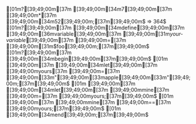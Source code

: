 [01m?[39;49;00m[37m [39;49;00m[34m7[39;49;00m[37m [39;49;00m*[37m [39;49;00m[34m52[39;49;00m;[37m[39;49;00m$
=> 364$
[01m?[39;49;00m[37m [39;49;00m[34mdefine[39;49;00m[37m [39;49;00m[36mvariable[39;49;00m[37m [39;49;00m[31m*your-variable*[39;49;00m[37m [39;49;00m=[37m [39;49;00m[31m$foo[39;49;00m;[37m[39;49;00m$
[01m?[39;49;00m[37m [39;49;00m[34mbegin[39;49;00m[37m[39;49;00m$
[01m [39;49;00m[37m  [39;49;00m[34mlet[39;49;00m[37m [39;49;00myours[37m [39;49;00m=[37m [39;49;00m[33m"[39;49;00m[33mapple[39;49;00m[33m"[39;49;00m;[37m[39;49;00m$
[01m [39;49;00m[37m  [39;49;00m[34mlet[39;49;00m[37m [39;49;00mmine[37m [39;49;00m=[37m [39;49;00myours;[37m[39;49;00m$
[01m [39;49;00m[37m  [39;49;00mmine[37m [39;49;00m==[37m [39;49;00myours;[37m[39;49;00m$
[01m [39;49;00m[34mend[39;49;00m;[37m[39;49;00m$
